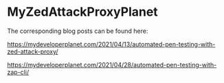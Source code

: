 # MyZedAttackProxyPlanet

The corresponding blog posts can be found here:

https://mydeveloperplanet.com/2021/04/13/automated-pen-testing-with-zed-attack-proxy/

https://mydeveloperplanet.com/2021/04/28/automated-pen-testing-with-zap-cli/
